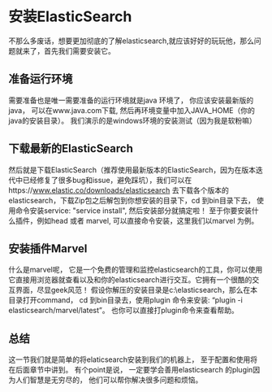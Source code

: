 # 安装ElasticSearch
不那么多废话，想要更加彻底的了解elasticsearch,就应该好好的玩玩他，那么问题就来了，首先我们需要安装它。

## 准备运行环境
需要准备也是唯一需要准备的运行环境就是java 环境了， 你应该安装最新版的java， 可以在www.java.com下载, 然后再环境变量中加入JAVA_HOME（你的java的安装目录）。
我们演示的是windows环境的安装测试（因为我是软粉嘛）

## 下载最新的ElasticSearch
然后就是下载ElasticSearch（推荐使用最新版本的ElasticSearch，因为在版本迭代中已经修复了很多bug和issue，避免踩坑），我们可以在https://www.elastic.co/downloads/elasticsearch 去下载各个版本的elasticsearch，下载Zip包之后解包到你想安装的目录下，cd 到bin目录下去， 使用命令安装service: "service install", 然后安装部分就搞定啦！
至于你要安装什么插件，例如head 或者 marvel, 可以直接命令安装，这里我们以marvel 为例。

## 安装插件Marvel
什么是marvel呢， 它是一个免费的管理和监控elasticsearch的工具，你可以使用它直接用浏览器就查看以及和你的elasticsearch进行交互。它拥有一个很酷的交互界面，尽显geek风范！
假设你解压的安装目录是c:\elasticsearch，那么在本目录打开command， cd 到bin目录去，使用plugin 命令来安装: “plugin -i elasticsearch/marvel/latest”。 也你可以直接打plugin命令来查看帮助。

## 总结
这一节我们就是简单的将elaticsearch安装到我们的机器上， 至于配置和使用将在后面章节中讲到。 有个point是说， 一定要学会善用elasticsearch 的plugin因为人们智慧是无穷尽的， 他们可以帮你解决很多问题和烦恼。
